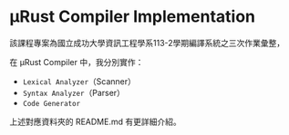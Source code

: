 # μRust Compiler Implementation
該課程專案為國立成功大學資訊工程學系113-2學期編譯系統之三次作業彙整，

在 μRust Compiler 中，我分別實作：
- `Lexical Analyzer`（Scanner）
- `Syntax Analyzer`（Parser）
- `Code Generator`

上述對應資料夾的 README.md 有更詳細介紹。
